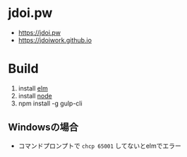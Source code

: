 # jdoi.pw

- https://jdoi.pw
- https://jdoiwork.github.io

# Build

1. install [elm](http://elm-lang.org/)
2. install [node](https://nodejs.org/en/)
3. npm install -g gulp-cli

## Windowsの場合

- コマンドプロンプトで `chcp 65001` してないとelmでエラー

